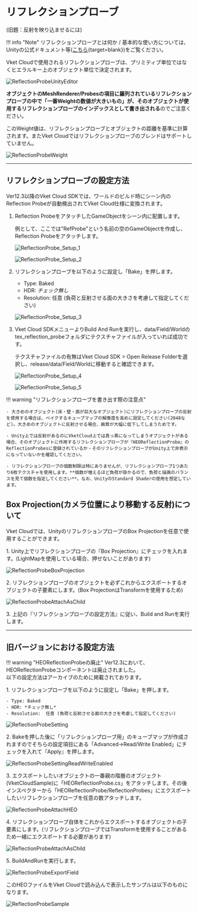 # リフレクションプローブ

(旧題：反射を映り込ませるには)

!!! info "Note"
    リフレクションプローブとは何か / 基本的な使い方については、Unityの公式ドキュメント等([こちら](https://docs.unity3d.com/ja/2019.4/Manual/class-ReflectionProbe.html){target=blank})をご覧ください。

Vket Cloudで使用されるリフレクションプローブは、プリミティブ単位ではなくヒエラルキー上のオブジェクト単位で決定されます。

![ReflectionProbeUnityEditor](img/ReflectionProbeUnityEditor.jpg)

**オブジェクトのMeshRenderer/Probesの項目に羅列されているリフレクションプローブの中で「一番Weightの数値が大きいもの」が、そのオブジェクトが使用するリフレクションプローブのインデックスとして書き出される**のでご注意ください。

このWeight値は、リフレクションプローブとオブジェクトの距離を基準に計算されます。またVket Cloudではリフレクションプローブのブレンドはサポートしていません。

![ReflectionProbeWeight](img/ReflectionProbeWeight.jpg)

---

## リフレクションプローブの設定方法

Ver12.3以降のVket Cloud SDKでは、ワールドのビルド時にシーン内のReflection Probeが自動検出されてVket Cloud仕様に変換されます。

1. Reflection ProbeをアタッチしたGameObjectをシーン内に配置します。

    例として、ここでは"RefProbe"という名前の空のGameObjectを作成し、Reflection Probeをアタッチします。

    ![ReflectionProbe_Setup_1](img/ReflectionProbe_Setup_1.jpg)

    ![ReflectionProbe_Setup_2](img/ReflectionProbe_Setup_2.jpg)

2. リフレクションプローブを以下のように設定し「Bake」を押します。

    - Type: Baked
    - HDR: *チェック無し*
    - Resolution:  任意 (負荷と反射させる面の大きさを考慮して指定してください)

    ![ReflectionProbe_Setup_3](img/ReflectionProbe_Setup_3.jpg)

3. Vket Cloud SDKメニューよりBuild And Runを実行し、data/Field/Worldのtex_reflection_probeフォルダにテクスチャファイルが入っていれば成功です。

    テクスチャファイルの有無はVket Cloud SDK > Open Release Folderを選択し、release/data/Field/Worldに移動すると確認できます。

    ![ReflectionProbe_Setup_4](img/ReflectionProbe_Setup_4.jpg)

    ![ReflectionProbe_Setup_5](img/ReflectionProbe_Setup_5.jpg)

!!! warning "リフレクションプローブを書き出す際の注意点"

    - 大きめのオブジェクト(床・壁・面が巨大なオブジェクト)にリフレクションプローブの反射を使用する場合は、ベイクするキューブマップの解像度を高めに設定してください(2048など)。大きめのオブジェクトに反射させる場合、画質が大幅に低下してしまうためです。

    - Unity上では反射があるのにVketCloud上では真っ黒になってしまうオブジェクトがある場合、そのオブジェクトに作用するリフレクションプローブが『HEOReflectionProbe』のReflectionProbesに登録されているか・そのリフレクションプローブがUnity上で非表示になっていないかを確認してください。

    - リフレクションプローブの個数制限は特にありませんが、リフレクションプローブ1つあたり6枚テクスチャを使用します。**個数が増えるほど負荷が掛かるので、負荷と描画のバランスを見て個数を指定してください**。なお、UnityのStandard Shaderの使用を想定しています。

## Box Projection(カメラ位置により移動する反射)について

Vket Cloudでは、UnityのリフレクションプローブのBox Projectionを任意で使用することができます。

1\. Unity上でリフレクションプローブの『Box Projection』にチェックを入れます。(LightMapを使用している場合、押せないことがあります)

![ReflectionProbeBoxProjection](img/ReflectionProbeBoxProjection.jpg)

2\. リフレクションプローブのオブジェクトを必ずこれからエクスポートするオブジェクトの子要素にします。(Box ProjectionはTransformを使用するため)

![ReflectionProbeAttachAsChild](img/ReflectionProbeAttachAsChild.jpg)

3\. 上記の『リフレクションプローブの設定方法』に従い、Build and Runを実行します。

---

## 旧バージョンにおける設定方法

!!! warning "HEOReflectionProbeの廃止"
    Ver12.3において、HEOReflectionProbeコンポーネントは廃止されました。<br>
    以下の設定方法はアーカイブのために掲載されております。

1\. リフレクションプローブを以下のように設定し「Bake」を押します。

    - Type: Baked 
    - HDR: *チェック無し* 
    - Resolution:  任意 (負荷と反射させる面の大きさを考慮して指定してください) 

![ReflectionProbeSetting](img/ReflectionProbeSetting.jpg)

2\. Bakeを押した後に「リフレクションプローブ用」のキューブマップが作成されますのでそちらの設定項目にある「Advanced→Read/Write Enabled」にチェックを入れて『Apply』を押します。

![ReflectionProbeSettingReadWriteEnabled](img/ReflectionProbeReadWriteEnabled.jpg)

3\. エクスポートしたいオブジェクトの一番親の階層のオブジェクト(VketCloudSample)に「HEOReflectionProbe.cs」をアタッチします。その後インスペクターから「HEOReflectionProbe/ReflectionProbes」にエクスポートしたいリフレクションプローブを任意の数アタッチします。

![ReflectionProbeAttachHEO](img/ReflectionProbeAttachHEO.jpg)

4\. リフレクションプローブ自体をこれからエクスポートするオブジェクトの子要素にします。(リフレクションプローブではTransformを使用することがあるため一緒にエクスポートする必要があります)

![ReflectionProbeAttachAsChild](img/ReflectionProbeAttachAsChild.jpg)

5\. BuildAndRunを実行します。

![ReflectionProbeExportField](img/ReflectionProbeExportField.jpg)

このHEOファイルをVket Cloudで読み込んで表示したサンプルは以下のものになります。

![ReflectionProbeSample](img/ReflectionProbeSample.jpg)
